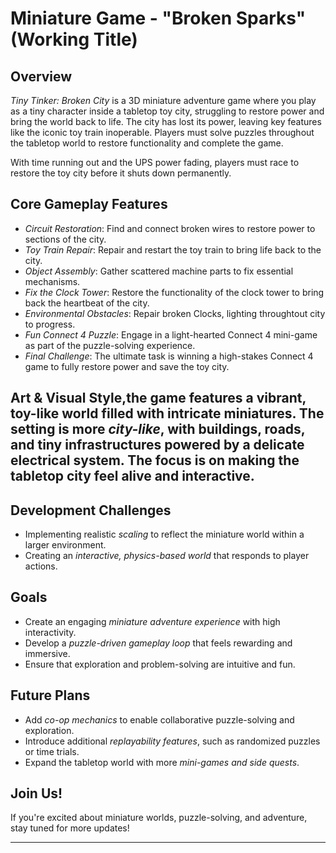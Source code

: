 # Miniature Game - "Broken Sparks" (Working Title)

## Overview
*Tiny Tinker: Broken City* is a 3D miniature adventure game where you play as a tiny character inside a tabletop toy city, struggling to restore power and bring the world back to life. The city has lost its power, leaving key features like the iconic toy train inoperable. Players must solve puzzles throughout the tabletop world to restore functionality and complete the game.

With time running out and the UPS power fading, players must race to restore the toy city before it shuts down permanently.

## Core Gameplay Features
- *Circuit Restoration*: Find and connect broken wires to restore power to sections of the city.
- *Toy Train Repair*: Repair and restart the toy train to bring life back to the city.
- *Object Assembly*: Gather scattered machine parts to fix essential mechanisms.
- *Fix the Clock Tower*: Restore the functionality of the clock tower to bring back the heartbeat of the city.
- *Environmental Obstacles*: Repair broken Clocks, lighting throughtout city to progress.
- *Fun Connect 4 Puzzle*: Engage in a light-hearted Connect 4 mini-game as part of the puzzle-solving experience.
- *Final Challenge*: The ultimate task is winning a high-stakes Connect 4 game to fully restore power and save the toy city.

## Art & Visual Style,the game features a vibrant, toy-like world filled with intricate miniatures. The setting is more *city-like*, with buildings, roads, and tiny infrastructures powered by a delicate electrical system. The focus is on making the tabletop city feel alive and interactive.

## Development Challenges
- Implementing realistic *scaling* to reflect the miniature world within a larger environment.
- Creating an *interactive, physics-based world* that responds to player actions.

## Goals
- Create an engaging *miniature adventure experience* with high interactivity.
- Develop a *puzzle-driven gameplay loop* that feels rewarding and immersive.
- Ensure that exploration and problem-solving are intuitive and fun.

## Future Plans
- Add *co-op mechanics* to enable collaborative puzzle-solving and exploration.
- Introduce additional *replayability features*, such as randomized puzzles or time trials.
- Expand the tabletop world with more *mini-games and side quests*.

## Join Us!
If you're excited about miniature worlds, puzzle-solving, and adventure, stay tuned for more updates!

---
